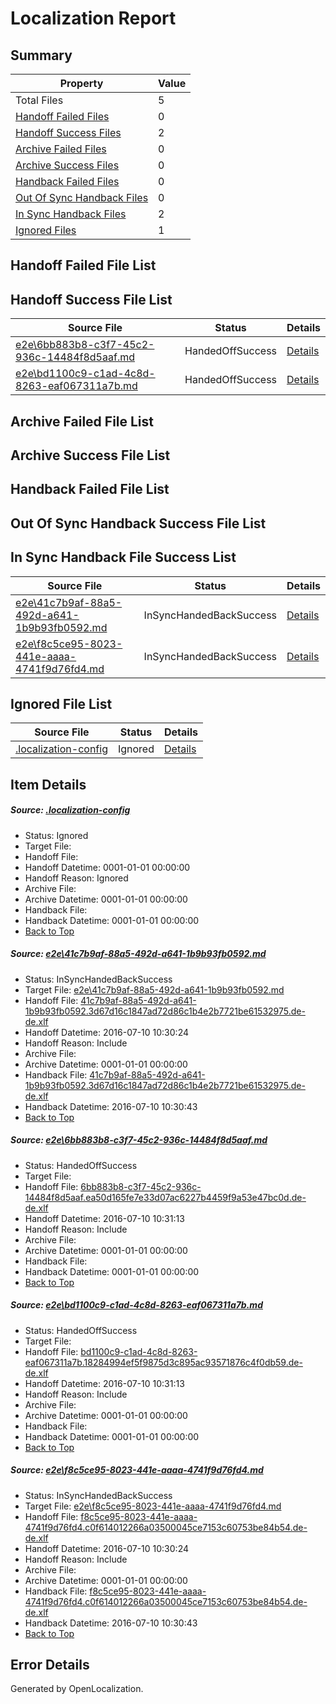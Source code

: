 # <a name='report-top'></a> Localization Report

## Summary
 Property | Value 
 -------- | ----- 
 Total Files | 5
[ Handoff Failed Files ](#handoff-failed-list)| 0
[ Handoff Success Files ](#handoff-success-list)| 2
[ Archive Failed Files ](#archive-failed-list)| 0
[ Archive Success Files ](#archive-success-list)| 0
[ Handback Failed Files ](#handback-failed-list)| 0
[ Out Of Sync Handback Files ](#outofsync-handback-success-list)| 0
[ In Sync Handback Files ](#insync-handback-success-list)| 2
[ Ignored Files ](#ignored-list)| 1

## <a name='handoff-failed-list'></a> Handoff Failed File List

## <a name='handoff-success-list'></a> Handoff Success File List
 Source File | Status | Details 
 ----------- | ------ | ------- 
 [e2e\6bb883b8-c3f7-45c2-936c-14484f8d5aaf.md](https://github.com/OpenLocalizationTestOrg/oltest/blob/7e442e241a6cafc394dd9aef32a76a8e290c4273/e2e/6bb883b8-c3f7-45c2-936c-14484f8d5aaf.md) | HandedOffSuccess | [Details](#f724a3c39c9fe585c7736dc33c442cd09cb8c0752)
 [e2e\bd1100c9-c1ad-4c8d-8263-eaf067311a7b.md](https://github.com/OpenLocalizationTestOrg/oltest/blob/7e442e241a6cafc394dd9aef32a76a8e290c4273/e2e/bd1100c9-c1ad-4c8d-8263-eaf067311a7b.md) | HandedOffSuccess | [Details](#aee4828fbd493b20542155737bd854556f9c99c73)

## <a name='archive-failed-list'></a> Archive Failed File List

## <a name='archive-success-list'></a> Archive Success File List

## <a name='handback-failed-list'></a> Handback Failed File List

## <a name='outofsync-handback-success-list'></a> Out Of Sync Handback Success File List

## <a name='insync-handback-success-list'></a> In Sync Handback File Success List
 Source File | Status | Details 
 ----------- | ------ | ------- 
 [e2e\41c7b9af-88a5-492d-a641-1b9b93fb0592.md](https://github.com/OpenLocalizationTestOrg/oltest/blob/3560df0e93d3276719f7e28d1294f461ac566395/e2e/41c7b9af-88a5-492d-a641-1b9b93fb0592.md) | InSyncHandedBackSuccess | [Details](#266a07e1f76407eea7d45630737a9febd6c254721)
 [e2e\f8c5ce95-8023-441e-aaaa-4741f9d76fd4.md](https://github.com/OpenLocalizationTestOrg/oltest/blob/3560df0e93d3276719f7e28d1294f461ac566395/e2e/f8c5ce95-8023-441e-aaaa-4741f9d76fd4.md) | InSyncHandedBackSuccess | [Details](#511a006e869ae91c6fe7f428f4e29044be5ffaee4)

## <a name='ignored-list'></a> Ignored File List
 Source File | Status | Details 
 ----------- | ------ | ------- 
 [.localization-config](https://github.com/OpenLocalizationTestOrg/oltest/blob/7e442e241a6cafc394dd9aef32a76a8e290c4273/.localization-config) | Ignored | [Details](#3d4f252ac210baf56311d7e97dcc2db10974dbd20)

## Item Details
##### <a name='3d4f252ac210baf56311d7e97dcc2db10974dbd20'></a> Source: [.localization-config](https://github.com/OpenLocalizationTestOrg/oltest/blob/7e442e241a6cafc394dd9aef32a76a8e290c4273/.localization-config)
* Status: Ignored
* Target File: 
* Handoff File: 
* Handoff Datetime: 0001-01-01 00:00:00
* Handoff Reason: Ignored
* Archive File: 
* Archive Datetime: 0001-01-01 00:00:00
* Handback File: 
* Handback Datetime: 0001-01-01 00:00:00
* [Back to Top](#report-top)

##### <a name='266a07e1f76407eea7d45630737a9febd6c254721'></a> Source: [e2e\41c7b9af-88a5-492d-a641-1b9b93fb0592.md](https://github.com/OpenLocalizationTestOrg/oltest/blob/3560df0e93d3276719f7e28d1294f461ac566395/e2e/41c7b9af-88a5-492d-a641-1b9b93fb0592.md)
* Status: InSyncHandedBackSuccess
* Target File: [e2e\41c7b9af-88a5-492d-a641-1b9b93fb0592.md](https://github.com/OpenLocalizationTestOrg/oltest-dede-fly/blob/a4187f987c61419e96726c76bfc1b5cf9266f208/e2e/41c7b9af-88a5-492d-a641-1b9b93fb0592.md)
* Handoff File: [41c7b9af-88a5-492d-a641-1b9b93fb0592.3d67d16c1847ad72d86c1b4e2b7721be61532975.de-de.xlf](https://github.com/OpenLocalizationTestOrg/olhandoff-e2e/blob/3901867d3883106355e1f27851073d3bd205b3c9/ol-handoff/OpenLocalizationTestOrg/oltest-dede-fly/ci/high/41c7b9af-88a5-492d-a641-1b9b93fb0592.3d67d16c1847ad72d86c1b4e2b7721be61532975.de-de.xlf)
* Handoff Datetime: 2016-07-10 10:30:24
* Handoff Reason: Include
* Archive File: 
* Archive Datetime: 0001-01-01 00:00:00
* Handback File: [41c7b9af-88a5-492d-a641-1b9b93fb0592.3d67d16c1847ad72d86c1b4e2b7721be61532975.de-de.xlf](https://github.com/OpenLocalizationTestOrg/olhandback-e2e/blob/c59faf116698111c20eb94c6b25aee5d0662a77a/ol-handback/OpenLocalizationTestOrg/oltest-dede-fly/ci/high/41c7b9af-88a5-492d-a641-1b9b93fb0592.3d67d16c1847ad72d86c1b4e2b7721be61532975.de-de.xlf)
* Handback Datetime: 2016-07-10 10:30:43
* [Back to Top](#report-top)

##### <a name='f724a3c39c9fe585c7736dc33c442cd09cb8c0752'></a> Source: [e2e\6bb883b8-c3f7-45c2-936c-14484f8d5aaf.md](https://github.com/OpenLocalizationTestOrg/oltest/blob/7e442e241a6cafc394dd9aef32a76a8e290c4273/e2e/6bb883b8-c3f7-45c2-936c-14484f8d5aaf.md)
* Status: HandedOffSuccess
* Target File: 
* Handoff File: [6bb883b8-c3f7-45c2-936c-14484f8d5aaf.ea50d165fe7e33d07ac6227b4459f9a53e47bc0d.de-de.xlf](https://github.com/OpenLocalizationTestOrg/olhandoff-e2e/blob/85106cdd9b715bb72c339fd6b965377edf5ee6c8/ol-handoff/OpenLocalizationTestOrg/oltest-dede-fly/ci/ht/6bb883b8-c3f7-45c2-936c-14484f8d5aaf.ea50d165fe7e33d07ac6227b4459f9a53e47bc0d.de-de.xlf)
* Handoff Datetime: 2016-07-10 10:31:13
* Handoff Reason: Include
* Archive File: 
* Archive Datetime: 0001-01-01 00:00:00
* Handback File: 
* Handback Datetime: 0001-01-01 00:00:00
* [Back to Top](#report-top)

##### <a name='aee4828fbd493b20542155737bd854556f9c99c73'></a> Source: [e2e\bd1100c9-c1ad-4c8d-8263-eaf067311a7b.md](https://github.com/OpenLocalizationTestOrg/oltest/blob/7e442e241a6cafc394dd9aef32a76a8e290c4273/e2e/bd1100c9-c1ad-4c8d-8263-eaf067311a7b.md)
* Status: HandedOffSuccess
* Target File: 
* Handoff File: [bd1100c9-c1ad-4c8d-8263-eaf067311a7b.18284994ef5f9875d3c895ac93571876c4f0db59.de-de.xlf](https://github.com/OpenLocalizationTestOrg/olhandoff-e2e/blob/85106cdd9b715bb72c339fd6b965377edf5ee6c8/ol-handoff/OpenLocalizationTestOrg/oltest-dede-fly/ci/ht/bd1100c9-c1ad-4c8d-8263-eaf067311a7b.18284994ef5f9875d3c895ac93571876c4f0db59.de-de.xlf)
* Handoff Datetime: 2016-07-10 10:31:13
* Handoff Reason: Include
* Archive File: 
* Archive Datetime: 0001-01-01 00:00:00
* Handback File: 
* Handback Datetime: 0001-01-01 00:00:00
* [Back to Top](#report-top)

##### <a name='511a006e869ae91c6fe7f428f4e29044be5ffaee4'></a> Source: [e2e\f8c5ce95-8023-441e-aaaa-4741f9d76fd4.md](https://github.com/OpenLocalizationTestOrg/oltest/blob/3560df0e93d3276719f7e28d1294f461ac566395/e2e/f8c5ce95-8023-441e-aaaa-4741f9d76fd4.md)
* Status: InSyncHandedBackSuccess
* Target File: [e2e\f8c5ce95-8023-441e-aaaa-4741f9d76fd4.md](https://github.com/OpenLocalizationTestOrg/oltest-dede-fly/blob/a4187f987c61419e96726c76bfc1b5cf9266f208/e2e/f8c5ce95-8023-441e-aaaa-4741f9d76fd4.md)
* Handoff File: [f8c5ce95-8023-441e-aaaa-4741f9d76fd4.c0f614012266a03500045ce7153c60753be84b54.de-de.xlf](https://github.com/OpenLocalizationTestOrg/olhandoff-e2e/blob/3901867d3883106355e1f27851073d3bd205b3c9/ol-handoff/OpenLocalizationTestOrg/oltest-dede-fly/ci/high/f8c5ce95-8023-441e-aaaa-4741f9d76fd4.c0f614012266a03500045ce7153c60753be84b54.de-de.xlf)
* Handoff Datetime: 2016-07-10 10:30:24
* Handoff Reason: Include
* Archive File: 
* Archive Datetime: 0001-01-01 00:00:00
* Handback File: [f8c5ce95-8023-441e-aaaa-4741f9d76fd4.c0f614012266a03500045ce7153c60753be84b54.de-de.xlf](https://github.com/OpenLocalizationTestOrg/olhandback-e2e/blob/c59faf116698111c20eb94c6b25aee5d0662a77a/ol-handback/OpenLocalizationTestOrg/oltest-dede-fly/ci/high/f8c5ce95-8023-441e-aaaa-4741f9d76fd4.c0f614012266a03500045ce7153c60753be84b54.de-de.xlf)
* Handback Datetime: 2016-07-10 10:30:43
* [Back to Top](#report-top)


## Error Details

Generated by OpenLocalization.
